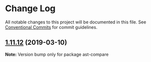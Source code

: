 # Change Log

All notable changes to this project will be documented in this file.
See [Conventional Commits](https://conventionalcommits.org) for commit guidelines.

## [1.11.12](https://gitlab.com/codsen/codsen/compare/ast-compare@1.11.10...ast-compare@1.11.12) (2019-03-10)

**Note:** Version bump only for package ast-compare

